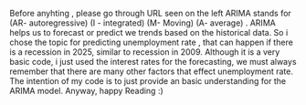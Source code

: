 Before anyhting , please go through URL seen on the left
ARIMA stands for (AR- autoregressive) (I - integrated) (M- Moving) (A- average) .
ARIMA helps us to forecast or predict we trends based on the historical data. 
So i chose the topic for predicting unemployment rate , that can happen if there is a recession in 2025, similar to recession in 2009. 
Although it is a very basic code, i just used the interest rates for the forecasting,
we must always remember that there are many other factors that effect unemployment rate. 
The intention of my code is to just provide an basic understanding for the ARIMA model.
Anyway, happy Reading :)
